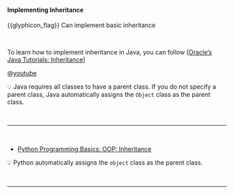 <div id="title">

#### Implementing Inheritance

</div>

<span id="prereqs"><panel src="../../oopDesign/inheritance/what/unit-inElsewhere-asFlat.md" boilerplate header="%%{{ icon_prereq }} Design → OOP → Inheritance → What%%" /></span>

<span id="outcomes">{{glyphicon_flag}} Can implement basic inheritance</span>

<div id="body">

<tabs> 
  <tab header="Java">

To learn how to implement inheritance in Java, you can follow [[Oracle’s Java Tutorials: Inheritance](https://docs.oracle.com/javase/tutorial/java/IandI/subclasses.html)]

<panel type="seamless" header="{{ icon_video }} A very beginner-friendly video about implementing Java inheritance.">

@[youtube](9JpNY-XAseg)

</panel><p/>

:bulb: Java requires all classes to have a parent class. If you do not specify a parent class, Java automatically assigns the `Object` class as the parent class.

  <hr></tab>
  <tab header="Python">

* [Python Programming Basics: OOP: Inheritance](https://nus-te3201.github.io/website/programming/toc/oop.html#inheritance)

:bulb: Python automatically assigns the `object` class as the parent class.

  <hr></tab>
</tabs>


</div>

<div id="extras">
</div>